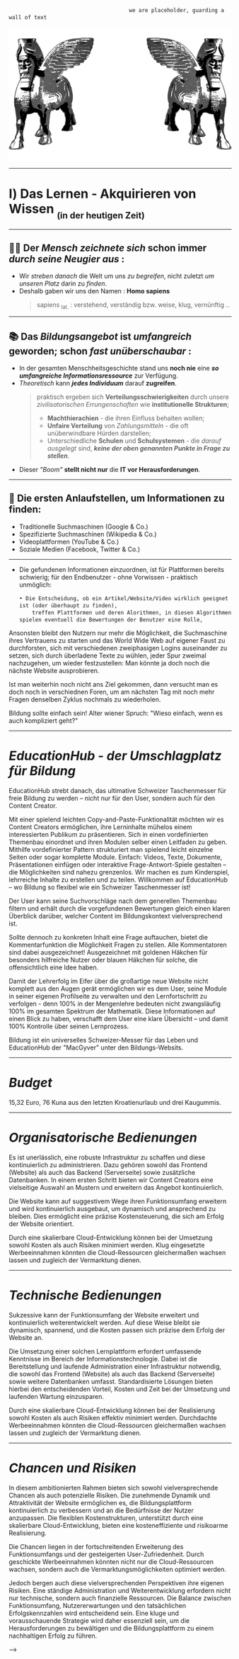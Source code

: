 <!-------------------------------------------------------------------------------------------------------------------------------------       
    📕Cheatsheets:     https://github.com/skills  
    📙Get started:     https://docs.github.com/en/get-started  
    📗Quickstart:      https://docs.github.com/en/get-started/writing-on-github/getting-started-with-writing-and-formatting-on-github/quickstart-for-writing-on-github  
    📘Basic Syntax:    https://docs.github.com/en/get-started/writing-on-github/getting-started-with-writing-and-formatting-on-github/basic-writing-and-formatting-syntax  
--------------------------------------------------------------------------------------------------------------------------------------->
                                          we are placeholder, guarding a wall of text
![2Lamasu](https://github.com/IxI-Enki/Uebung-syp-002/blob/main/Visuals_Project-Proposal/LOGO2.png)  

<!--     Einmal gegengelesen, noch nicht kombiniert oder ausgearbeitet -->

<!-- 
# **Rahmenbedingung**
# Ⅱ
-->

---  

# Ⅰ) **Das Lernen - Akquirieren von Wissen  <sub><sub>(in der heutigen Zeit)</sub></sub>**  

---
  
## 👼🏻  Der *Mensch zeichnete sich* schon immer *durch seine* ***Neugier*** *aus* :

 - Wir *streben danach* die Welt um uns *zu begreifen*, nicht zuletzt *um unseren Platz* darin zu *finden*.
 - Deshalb gaben wir uns den Namen : **Homo sapiens** 
    > sapiens <sub>lat.</sub> : verstehend, verständig bzw. weise, klug, vernünftig .. 

--- 

## 📚  Das *Bildungsangebot* ist *umfangreich* geworden; schon *fast unüberschaubar* :  

   - In der gesamten Menschheitsgeschichte stand uns **noch nie** eine ***so umfangreiche Informationsressource*** zur Verfügung.
   - *Theoretisch* kann ***jedes Individuum*** darauf **zugreifen**.
     > praktisch ergeben sich **Verteilungsschwierigkeiten** durch unsere *zivilisatorischen Errungenschaften* wie **institutionelle Strukturen**;  
     >  - **Machthierachien** - die ihren Einfluss behalten wollen;  
     >  - **Unfaire Verteilung** von *Zahlungsmitteln* - die oft unüberwindbare Hürden darstellen;  
     >  - Unterschiedliche **Schulen** und **Schulsystemen** - die *darauf ausgelegt* sind, ***keine der oben genannten Punkte in Frage zu stellen***.  
   - Dieser *"Boom"* **stellt nicht nur** die **IT vor Herausforderungen**.  

---

## 🔎  Die ersten Anlaufstellen, um Informationen zu finden:  

   - Traditionelle Suchmaschinen (Google & Co.)
   - Spezifizierte Suchmaschinen (Wikipedia & Co.)
   - Videoplattformen (YouTube & Co.)
   - Soziale Medien (Facebook, Twitter & Co.)

--- 

  - Die gefundenen Informationen einzuordnen, ist für Plattformen bereits schwierig; 
    für den Endbenutzer - ohne Vorwissen - praktisch unmöglich:  

        • Die Entscheidung, ob ein Artikel/Website/Video wirklich geeignet ist (oder überhaupt zu finden),
            treffen Plattformen und deren Alorithmen, in diesen Algorithmen spielen eventuell die Bewertungen der Benutzer eine Rolle,

Ansonsten bleibt den Nutzern nur mehr die Möglichkeit, die Suchmaschine ihres Vertrauens zu starten und das World Wide Web auf eigener Faust  zu durchforsten, sich mit verschiedenen zweiphasigen Logins auseinander zu setzen, sich durch überladene Texte zu wühlen, jeder Spur zweimal nachzugehen, um wieder festzustellen: Man könnte ja doch noch  die nächste Website ausprobieren.

Ist man weiterhin noch nicht ans Ziel gekommen, dann versucht man es doch noch in verschiednen Foren, um am nächsten Tag mit noch mehr Fragen denselben Zyklus  nochmals zu wiederholen.

Bildung sollte einfach sein!
Alter wiener Spruch: "Wieso einfach, wenn es auch kompliziert geht?"

---

# ***EducationHub - der Umschlagplatz für Bildung***

EducationHub strebt danach, das ultimative Schweizer Taschenmesser für freie Bildung zu werden – nicht nur für den User, sondern auch für den Content Creator.

Mit einer spielend leichten Copy-and-Paste-Funktionalität möchten wir es Content Creators ermöglichen, ihre Lerninhalte mühelos einem interessierten Publikum zu präsentieren. Sich in einen vordefinierten Themenbau einordnet und ihren Modulen selber einen Leitfaden zu geben. Mithilfe vordefinierter Pattern strukturiert man spielend leicht einzelne Seiten oder sogar komplette Module. Einfach: Videos, Texte, Dokumente, Präsentationen einfügen oder interaktive Frage-Antwort-Spiele gestalten – die Möglichkeiten sind nahezu grenzenlos. Wir machen es zum Kinderspiel, lehrreiche Inhalte zu erstellen und zu teilen. Willkommen auf EducationHub – wo Bildung so flexibel wie ein Schweizer Taschenmesser ist!

Der User kann seine Suchvorschläge nach dem generellen Themenbau filtern und erhält durch die vorgefundenen Bewertungen gleich einen klaren Überblick darüber, welcher Content im Bildungskontext vielversprechend ist.

Sollte dennoch zu konkreten Inhalt eine Frage auftauchen, bietet die Kommentarfunktion die Möglichkeit Fragen zu stellen. Alle Kommentatoren sind dabei ausgezeichnet! Ausgezeichnet mit goldenen Häkchen für besonders hilfreiche Nutzer oder blauen Häkchen für solche, die offensichtlich eine Idee  haben.

Damit der Lehrerfolg im Eifer über die großartige neue Website nicht komplett aus den Augen gerät ermöglichen wir es dem User, seine Module in seiner eigenen Profilseite zu verwalten und den Lernfortschritt zu verfolgen - denn 100% in der Mengenlehre bedeuten nicht zwangsläufig 100% im gesamten Spektrum der Mathematik. Diese Informationen auf einen Blick zu haben, verschafft dem User eine klare Übersicht – und damit 100% Kontrolle über seinen Lernprozess.

Bildung ist ein universelles Schweizer-Messer für das Leben und EducationHub der "MacGyver" unter den Bildungs-Websits.

---

# *Budget*

15,32 Euro, 76 Kuna aus den letzten Kroatienurlaub und drei Kaugummis.

---

# ***Organisatorische Bedienungen***

Es ist unerlässlich, eine robuste Infrastruktur zu schaffen und diese kontinuierlich zu administrieren. Dazu gehören sowohl das Frontend (Website) als auch das Backend (Serverseite) sowie zusätzliche Datenbanken. In einem ersten Schritt bieten wir Content Creators eine vielseitige Auswahl an Mustern und erweitern das Angebot kontinuierlich.

Die Website kann auf suggestivem Wege ihren Funktionsumfang erweitern und wird kontinuierlich ausgebaut, um dynamisch und ansprechend zu bleiben. Dies ermöglicht eine präzise Kostensteuerung, die sich am Erfolg der Website orientiert.

Durch eine skalierbare Cloud-Entwicklung können bei der Umsetzung sowohl Kosten als auch Risiken minimiert werden. Klug eingesetzte Werbeeinnahmen könnten die Cloud-Ressourcen gleichermaßen wachsen lassen und zugleich der Vermarktung dienen.

---

# ***Technische Bedienungen***

Sukzessive kann der Funktionsumfang der Website erweitert und kontinuierlich weiterentwickelt werden. Auf diese Weise bleibt sie dynamisch, spannend, und die Kosten passen sich präzise dem Erfolg der Website an.

Die Umsetzung einer solchen Lernplattform erfordert umfassende Kenntnisse im Bereich der Informationstechnologie. Dabei ist die Bereitstellung und laufende Administration einer Infrastruktur notwendig, die sowohl das Frontend (Website) als auch das Backend (Serverseite) sowie weitere Datenbanken umfasst. Standardisierte Lösungen bieten hierbei den entscheidenden Vorteil, Kosten und Zeit bei der Umsetzung und laufenden Wartung einzusparen.

Durch eine skalierbare Cloud-Entwicklung können bei der Realisierung sowohl Kosten als auch Risiken effektiv minimiert werden. Durchdachte Werbeeinnahmen könnten die Cloud-Ressourcen gleichermaßen wachsen lassen und zugleich der Vermarktung dienen.

---

# ***Chancen und Risiken***

In diesem ambitionierten Rahmen bieten sich sowohl vielversprechende Chancen als auch potenzielle Risiken. Die zunehmende Dynamik und Attraktivität der Website ermöglichen es, die Bildungsplattform kontinuierlich zu verbessern und an die Bedürfnisse der Nutzer anzupassen. Die flexiblen Kostenstrukturen, unterstützt durch eine skalierbare Cloud-Entwicklung, bieten eine kosteneffiziente und risikoarme Realisierung.

Die Chancen liegen in der fortschreitenden Erweiterung des Funktionsumfangs und der gesteigerten User-Zufriedenheit. Durch geschickte Werbeeinnahmen könnten nicht nur die Cloud-Ressourcen wachsen, sondern auch die Vermarktungsmöglichkeiten optimiert werden.

Jedoch bergen auch diese vielversprechenden Perspektiven ihre eigenen Risiken. Eine ständige Administration und Weiterentwicklung erfordern nicht nur technische, sondern auch finanzielle Ressourcen. Die Balance zwischen Funktionsumfang, Nutzererwartungen und den tatsächlichen Erfolgskennzahlen wird entscheidend sein. Eine kluge und vorausschauende Strategie wird daher essenziell sein, um die Herausforderungen zu bewältigen und die Bildungsplattform zu einem nachhaltigen Erfolg zu führen.

-->
